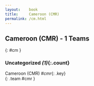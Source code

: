 ```yaml
---
layout:    book
title:     Cameroon (CMR)
permalink: /cm.html
---
```


## Cameroon (CMR) - 1 Teams
{: #cm }





### Uncategorized _(1)_{:.count}

Cameroon  (CMR) _#cmr_{: .key} <br>
{: .team #cmr }


 
